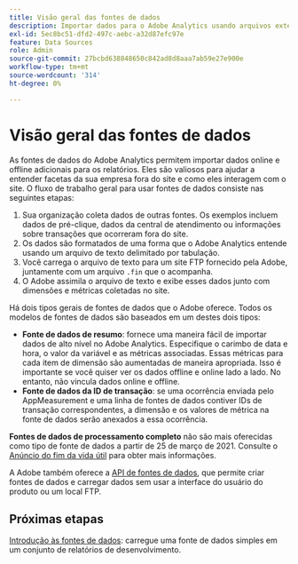 ```yaml
---
title: Visão geral das fontes de dados
description: Importar dados para o Adobe Analytics usando arquivos externos.
exl-id: 5ec8bc51-dfd2-497c-aebc-a32d87efc97e
feature: Data Sources
role: Admin
source-git-commit: 27bcbd638848650c842ad8d8aaa7ab59e27e900e
workflow-type: tm+mt
source-wordcount: '314'
ht-degree: 0%

---
```


# Visão geral das fontes de dados

As fontes de dados do Adobe Analytics permitem importar dados online e offline adicionais para os relatórios. Eles são valiosos para ajudar a entender facetas da sua empresa fora do site e como eles interagem com o site. O fluxo de trabalho geral para usar fontes de dados consiste nas seguintes etapas:

1. Sua organização coleta dados de outras fontes. Os exemplos incluem dados de pré-clique, dados da central de atendimento ou informações sobre transações que ocorreram fora do site.
1. Os dados são formatados de uma forma que o Adobe Analytics entende usando um arquivo de texto delimitado por tabulação.
1. Você carrega o arquivo de texto para um site FTP fornecido pela Adobe, juntamente com um arquivo `.fin` que o acompanha.
1. O Adobe assimila o arquivo de texto e exibe esses dados junto com dimensões e métricas coletadas no site.

Há dois tipos gerais de fontes de dados que o Adobe oferece. Todos os modelos de fontes de dados são baseados em um destes dois tipos:

* **Fonte de dados de resumo**: fornece uma maneira fácil de importar dados de alto nível no Adobe Analytics. Especifique o carimbo de data e hora, o valor da variável e as métricas associadas. Essas métricas para cada item de dimensão são aumentadas de maneira apropriada. Isso é importante se você quiser ver os dados offline e online lado a lado. No entanto, não vincula dados online e offline.
* **Fonte de dados da ID de transação**: se uma ocorrência enviada pelo AppMeasurement e uma linha de fontes de dados contiver IDs de transação correspondentes, a dimensão e os valores de métrica na fonte de dados serão anexados a essa ocorrência.

**Fontes de dados de processamento completo** não são mais oferecidas como tipo de fonte de dados a partir de 25 de março de 2021. Consulte o [Anúncio do fim da vida útil](full-processing-eol.md) para obter mais informações.

A Adobe também oferece a [API de fontes de dados](https://developer.adobe.com/analytics-apis/docs/1.4/guides/data-sources/), que permite criar fontes de dados e carregar dados sem usar a interface do usuário do produto ou um local FTP.

## Próximas etapas

[Introdução às fontes de dados](getting-started.md): carregue uma fonte de dados simples em um conjunto de relatórios de desenvolvimento.
